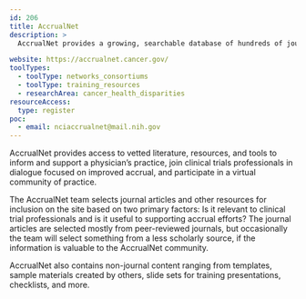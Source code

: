 ```yaml
---
id: 206
title: AccrualNet
description: >
  AccrualNet provides a growing, searchable database of hundreds of journal articles with easy-to-read summaries, helpful tools, sample materials, and training resources.

website: https://accrualnet.cancer.gov/
toolTypes:
  - toolType: networks_consortiums
  - toolType: training_resources
  - researchArea: cancer_health_disparities
resourceAccess:
  type: register
poc:
  - email: nciaccrualnet@mail.nih.gov
---
```

AccrualNet provides access to vetted literature, resources, and tools to inform and support a physician’s practice, join clinical trials professionals in dialogue focused on improved accrual, and participate in a virtual community of practice.

The AccrualNet team selects journal articles and other resources for inclusion on the site based on two primary factors: Is it relevant to clinical trial professionals and is it useful to supporting accrual efforts? The journal articles are selected mostly from peer-reviewed journals, but occasionally the team will select something from a less scholarly source, if the information is valuable to the AccrualNet community.

AccrualNet also contains non-journal content ranging from templates, sample materials created by others, slide sets for training presentations, checklists, and more.